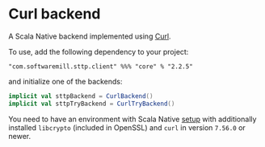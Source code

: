 # Curl backend

A Scala Native backend implemented using [Curl](https://github.com/curl/curl/blob/master/include/curl/curl.h).

To use, add the following dependency to your project:

```
"com.softwaremill.sttp.client" %%% "core" % "2.2.5"
```

and initialize one of the backends:

```scala
implicit val sttpBackend = CurlBackend()
implicit val sttpTryBackend = CurlTryBackend()
```

You need to have an environment with Scala Native [setup](https://scala-native.readthedocs.io/en/latest/user/setup.html)
with additionally installed `libcrypto` (included in OpenSSL) and `curl` in version `7.56.0` or newer.
